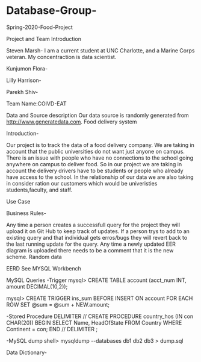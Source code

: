# Database-Group-
Spring-2020-Food-Project

Project and Team Introduction

Steven Marsh- I am a current student at UNC Charlotte, and a Marine Corps veteran. My concentraction is data scientist.

Kunjumon Flora-

Lilly Harrison-

Parekh Shiv-

Team Name:COIVD-EAT

Data and Source description
Our data source is randomly generated from http://www.generatedata.com. 
Food delivery system

Introduction-

Our project is to track the data of a food delivery company. We are taking in account that the public universities do not want just anyone on campus. There is an issue with people who have no connections to the school going anywhere on campus to deliver food. So in our project we are taking in account the delivery drivers have to be students or people who already have access to the school. In the relationship of our data we are also taking in consider ration our customers which would be univeristies students,faculty, and staff.


Use Case


Business Rules-

Any time a person creates a successfull query for the project they will upload it on Git Hub to keep track of updates. If a person trys to add to an existing query and that individual gets erros/bugs they will revert back to the last running update for the query. Any time a newly updated EER diagram is uploaded there needs to be a comment that it is the new scheme. Random data

EERD
See MYSQL Workbench

MySQL Queries
-Trigger
mysql> CREATE TABLE account (acct_num INT, amount DECIMAL(10,2));


mysql> CREATE TRIGGER ins_sum BEFORE INSERT ON account
       FOR EACH ROW SET @sum = @sum + NEW.amount;


-Stored Procedure
DELIMITER //
CREATE PROCEDURE country_hos
(IN con CHAR(20))
BEGIN
  SELECT Name, HeadOfState FROM Country
  WHERE Continent = con;
END //
DELIMITER ;

-MySQL dump
shell> mysqldump --databases db1 db2 db3 > dump.sql

Data Dictionary-


